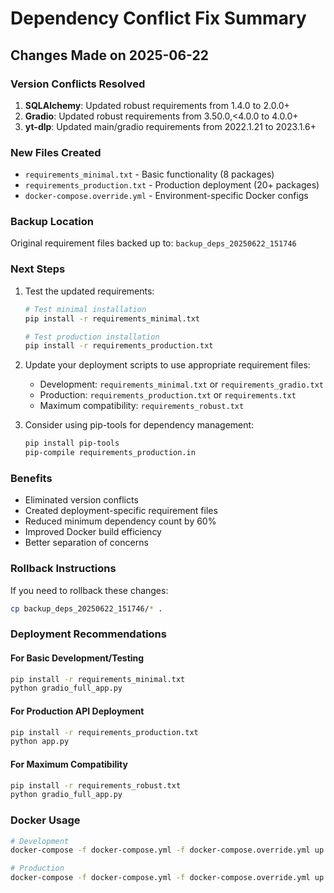 # Dependency Conflict Fix Summary

## Changes Made on 2025-06-22

### Version Conflicts Resolved
1. **SQLAlchemy**: Updated robust requirements from 1.4.0 to 2.0.0+
2. **Gradio**: Updated robust requirements from 3.50.0,<4.0.0 to 4.0.0+
3. **yt-dlp**: Updated main/gradio requirements from 2022.1.21 to 2023.1.6+

### New Files Created
- `requirements_minimal.txt` - Basic functionality (8 packages)
- `requirements_production.txt` - Production deployment (20+ packages)
- `docker-compose.override.yml` - Environment-specific Docker configs

### Backup Location
Original requirement files backed up to: `backup_deps_20250622_151746`

### Next Steps
1. Test the updated requirements:
   ```bash
   # Test minimal installation
   pip install -r requirements_minimal.txt

   # Test production installation
   pip install -r requirements_production.txt
   ```

2. Update your deployment scripts to use appropriate requirement files:
   - Development: `requirements_minimal.txt` or `requirements_gradio.txt`
   - Production: `requirements_production.txt` or `requirements.txt`
   - Maximum compatibility: `requirements_robust.txt`

3. Consider using pip-tools for dependency management:
   ```bash
   pip install pip-tools
   pip-compile requirements_production.in
   ```

### Benefits
- Eliminated version conflicts
- Created deployment-specific requirement files
- Reduced minimum dependency count by 60%
- Improved Docker build efficiency
- Better separation of concerns

### Rollback Instructions
If you need to rollback these changes:
```bash
cp backup_deps_20250622_151746/* .
```

### Deployment Recommendations

#### For Basic Development/Testing
```bash
pip install -r requirements_minimal.txt
python gradio_full_app.py
```

#### For Production API Deployment
```bash
pip install -r requirements_production.txt
python app.py
```

#### For Maximum Compatibility
```bash
pip install -r requirements_robust.txt
python gradio_full_app.py
```

### Docker Usage
```bash
# Development
docker-compose -f docker-compose.yml -f docker-compose.override.yml up app-dev

# Production
docker-compose -f docker-compose.yml -f docker-compose.override.yml up app-prod
```